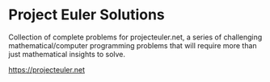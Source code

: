 # Project Euler Solutions

Collection of complete problems for projecteuler.net, a series of challenging mathematical/computer programming problems that will require more than just mathematical insights to solve.

https://projecteuler.net
